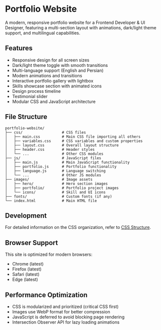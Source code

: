 # Portfolio Website

A modern, responsive portfolio website for a Frontend Developer & UI Designer, featuring a multi-section layout with
animations, dark/light theme support, and multilingual capabilities.

## Features

- Responsive design for all screen sizes
- Dark/light theme toggle with smooth transitions
- Multi-language support (English and Persian)
- Modern animations and transitions
- Interactive portfolio gallery with lightbox
- Skills showcase section with animated icons
- Design process timeline
- Testimonial slider
- Modular CSS and JavaScript architecture

## File Structure

```
portfolio-website/
├── css/                  # CSS files
│   ├── main.css          # Main CSS file importing all others
│   ├── variables.css     # CSS variables and custom properties
│   ├── layout.css        # Overall layout structure
│   ├── header.css        # Header styles
│   └── ...               # Other CSS modules
├── js/                   # JavaScript files
│   ├── main.js           # Main JavaScript functionality
│   ├── portfolio.js      # Portfolio functionality
│   ├── language.js       # Language switching
│   └── ...               # Other JS modules
├── images/               # Image assets
│   ├── hero/             # Hero section images
│   ├── portfolio/        # Portfolio project images
│   └── icons/            # Skill and UI icons
├── fonts/                # Custom fonts (if any)
└── index.html            # Main HTML file
```

## Development

For detailed information on the CSS organization, refer to [CSS Structure](css/readme.md).

## Browser Support

This site is optimized for modern browsers:

- Chrome (latest)
- Firefox (latest)
- Safari (latest)
- Edge (latest)

## Performance Optimization

- CSS is modularized and prioritized (critical CSS first)
- Images use WebP format for better compression
- JavaScript is deferred to avoid blocking page rendering
- Intersection Observer API for lazy loading animations